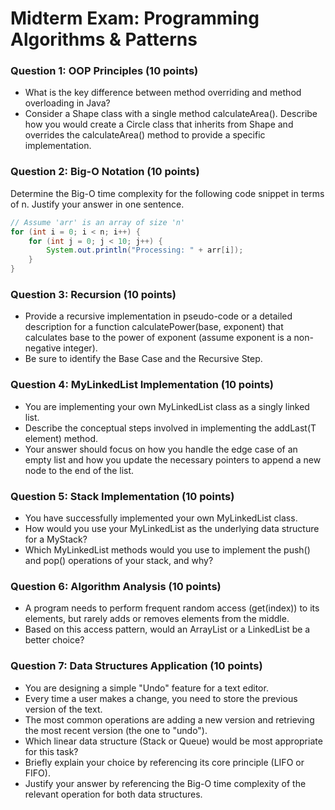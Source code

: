 # Midterm Exam: Programming Algorithms & Patterns

### Question 1: OOP Principles (10 points)
* What is the key difference between method overriding and method overloading in Java?
* Consider a Shape class with a single method calculateArea(). Describe how you would create a Circle class that inherits from Shape and overrides the calculateArea() method to provide a specific implementation.

### Question 2: Big-O Notation (10 points)
Determine the Big-O time complexity for the following code snippet in terms of n. Justify your answer in one sentence.
```java
// Assume 'arr' is an array of size 'n'
for (int i = 0; i < n; i++) {
    for (int j = 0; j < 10; j++) {
        System.out.println("Processing: " + arr[i]);
    }
}
```
### Question 3: Recursion (10 points)
* Provide a recursive implementation in pseudo-code or a detailed description for a function calculatePower(base, exponent)
  that calculates base to the power of exponent (assume exponent is a non-negative integer).
* Be sure to identify the Base Case and the Recursive Step.

### Question 4: MyLinkedList Implementation (10 points)
* You are implementing your own MyLinkedList class as a singly linked list. 
* Describe the conceptual steps involved in implementing the addLast(T element) method.
* Your answer should focus on how you handle the edge case of an empty list and how you update the necessary pointers to append a new node to the end of the list.

### Question 5: Stack Implementation (10 points)
* You have successfully implemented your own MyLinkedList class.
* How would you use your MyLinkedList as the underlying data structure for a MyStack?
* Which MyLinkedList methods would you use to implement the push() and pop() operations of your stack, and why?

### Question 6: Algorithm Analysis (10 points)
* A program needs to perform frequent random access (get(index)) to its elements, but rarely adds or removes elements from the middle.
* Based on this access pattern, would an ArrayList or a LinkedList be a better choice?

### Question 7: Data Structures Application (10 points)
* You are designing a simple "Undo" feature for a text editor. 
* Every time a user makes a change, you need to store the previous version of the text.
* The most common operations are adding a new version and retrieving the most recent version (the one to "undo").
* Which linear data structure (Stack or Queue) would be most appropriate for this task?
* Briefly explain your choice by referencing its core principle (LIFO or FIFO).
* Justify your answer by referencing the Big-O time complexity of the relevant operation for both data structures.

